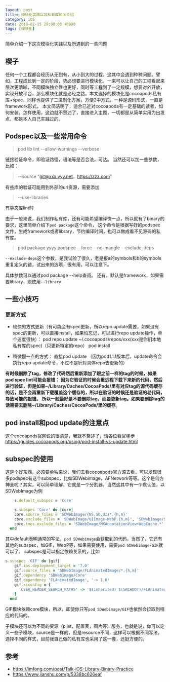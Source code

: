 ```yaml
---
layout: post
title: 模块化实践以及私有库相关介绍
category: iOS
date: 2018-02-15 20:00:00 +0800
tags: [模块化]
---
```

简单介绍一下这次模块化实践以及所遇到的一些问题

## 楔子
任何一个工程都会经历从无到有，从小到大的过程，这其中会遇到种种问题。譬如，工程成长到一定的阶段，势必想要进行模块化，一来可以让自己的工程看起来层次更清晰，不同模块独立性也更好，同时等工程到了一定规模，想要对外开放，实现开放平台，那么模块化就是必经之路。本文选择的模块化是cocoapods私有库+spec，同样也提供了二进制化方案，方便2中方式，一种是源码形式，一直是framework形式。
本文简洁明了，适合已近对cocoapods有一定基础的读者，如何安装，怎样使用，这边就不赘述了，直接进入主题，一切都是从简单实用为出发点，都是本人自己实践过的。

## Podspec以及一些常用命令
>pod lib lint --allow-warnings --verbose

链接验证命令，即验证路径，语法等是否合法，可达。
当然还可以加一些参数，比如：
>--source "git@xxx.yyy.net，https://zzz.com"

有些库的验证可能用到外部的url资源，需要添加

>--use-libraries

有静态库lint时

由于一般来说，我们制作私有库，还有可能希望编译快一点，所以就有了binary的要求，这里简单介绍下`pod package`这个命令， 这个命令是根据写好的podspec文件，生成framework或者library，节约编译时间，也可以做成看不见源码的私有库。
> pod package yyyy.podspec --force --no-mangle --exclude-deps
 
`--exclude-deps`这个参数，是我试验了很久，老是报a的symbols和b的symbols重复定义的错，试出来的选项，很有用，可以注意下。

具体参数可以通过pod package --help查阅。
还有，默认是framework，如果需要library，则使用`--library`

## 一些小技巧
### 更新方式
* 较快的方式更新（有可能会有spec更新，所以repo update需要，如果没有spec的更新，可以直接install，如果怕忘记，可以进行repo update操作，单个速度很快）：
pod repo update ~/.cocoapods/repos/xxx(xxx是你们本地私有库的spec)（只更新特定的repo）
pod install

* 稍微慢一点的方式：
直接pod update （因为pod1.1.1版本后，update命令会执行repo update命令，不过不是针对具体repo去更新的）


**有时候删除了tag，修改了代码然后重新添加了跟之前一样的tag的时候，如果pod spec lint可能会报错： 
因为它验证的时候会重远程下载下来新的代码，然后进行验证，但是如果~/Library/Caches/CocoaPods/里有对应tag的源代码缓存的话，是不会再重新下载覆盖这个缓存的，所以在验证的时候还是验证的老代码，导致可能的报错。 
所以一般最好是不要删除tag，而要更新tag。如果要删除tag的话需要去删除~/Library/Caches/CocoaPods/里的缓存**。

## pod install和pod update的注意点
这个cocoapods官网说的很清楚，我就不赘述了，请各位看官移步
https://guides.cocoapods.org/using/pod-install-vs-update.html
## subspec的使用
这是个好东西，必须要单独来说，我们去看cocoapods官方源去看，可以发现很多podspec有这个subspec，比如SDWebimage，AFNetwork等等。这个是何方神圣呢？其实，可以简单理解，它就是一个分割器，当然这其中有一个默认值，以SDWebImage为例

```ruby
    s.default_subspec = 'Core'

    s.subspec 'Core' do |core|
    core.source_files = 'SDWebImage/{NS,SD,UI}*.{h,m}'
    core.exclude_files = 'SDWebImage/UIImage+WebP.{h,m}', 'SDWebImage/SDWebImageWebPCoder.{h,m}'
    core.tvos.exclude_files = 'SDWebImage/MKAnnotationView+WebCache.*'
  end
```

其中default表明通常的写法，`pod SDWebimage`会获取到的代码，当然了，它还有其他的subspec，如GIF，WebP等，如果需要使用，需要`pod SDWebimage/GIF`就可以了。
subspec是可以指定依赖关系的，比如

```ruby
s.subspec 'GIF' do |gif|
    gif.ios.deployment_target = '7.0'
    gif.source_files = 'SDWebImage/FLAnimatedImage/*.{h,m}'
    gif.dependency 'SDWebImage/Core'
    gif.dependency 'FLAnimatedImage', '~> 1.0'
    gif.xcconfig = {
      'USER_HEADER_SEARCH_PATHS' => '$(inherited) $(SRCROOT)/FLAnimatedImage/FLAnimatedImage'
    }
  end
```
GIF模块依赖core模块，所以，即使你只写`pod SDWebimage/GIF`也依然会拉取到相应的代码的。

子模块还可以为不同的资源（plist，配置表，图片等）服务，也就是说，你可以定义一些子模块，source是一样的，但是resource不同，这样可以根据不同写法，选择不同的样式，目前我自己做的私有库也采用了这一套，还挺方便的。
## 参考
* https://imfong.com/post/Talk-iOS-Library-Binary-Practice
* https://www.jianshu.com/p/5338bc626eaf


